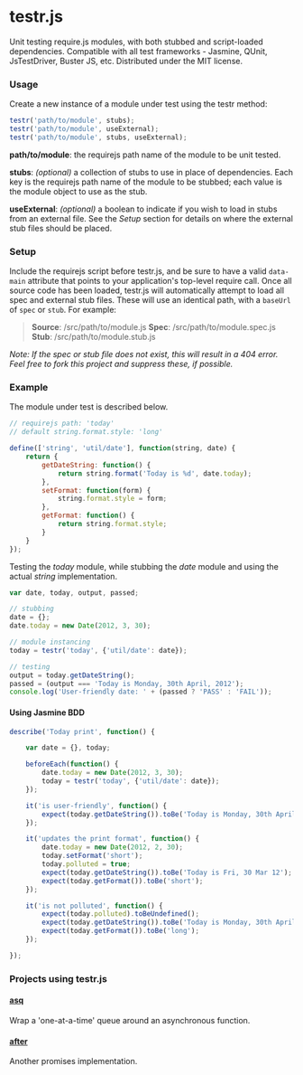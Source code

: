 # testr.js

Unit testing require.js modules, with both stubbed and script-loaded dependencies.
Compatible with all test frameworks - Jasmine, QUnit, JsTestDriver, Buster JS, etc.
Distributed under the MIT license.

### Usage

Create a new instance of a module under test using the testr method:

```javascript
testr('path/to/module', stubs);
testr('path/to/module', useExternal);
testr('path/to/module', stubs, useExternal);
```

**path/to/module**: the requirejs path name of the module to be unit tested.

**stubs**: *(optional)* a collection of stubs to use in place of dependencies. Each key is the requirejs path name of the module to be stubbed; each value is the module object to use as the stub.

**useExternal**: *(optional)* a boolean to indicate if you wish to load in stubs from an external file. See the *Setup* section for details on where the external stub files should be placed.

### Setup

Include the requirejs script before testr.js, and be sure to have a valid `data-main` attribute that points to your application's top-level require call. Once all source code has been loaded, testr.js will automatically attempt to load all spec and external stub files. These will use an identical path, with a `baseUrl` of `spec` or `stub`. For example:

> **Source**: /src/path/to/module.js
> **Spec**: /src/path/to/module.spec.js
> **Stub**: /src/path/to/module.stub.js

*Note: If the spec or stub file does not exist, this will result in a 404 error. Feel free to fork this project and suppress these, if possible.*

### Example

The module under test is described below.

```javascript
// requirejs path: 'today'
// default string.format.style: 'long'

define(['string', 'util/date'], function(string, date) {
	return {
		getDateString: function() {
			return string.format('Today is %d', date.today);
		},
		setFormat: function(form) {
			string.format.style = form;
		},
		getFormat: function() {
			return string.format.style;
		}
	}
});
```

Testing the *today* module, while stubbing the *date* module and using the actual *string* implementation.

```javascript
var date, today, output, passed;

// stubbing
date = {};
date.today = new Date(2012, 3, 30);

// module instancing
today = testr('today', {'util/date': date});

// testing
output = today.getDateString();
passed = (output === 'Today is Monday, 30th April, 2012');
console.log('User-friendly date: ' + (passed ? 'PASS' : 'FAIL'));
```

#### Using Jasmine BDD

```javascript
describe('Today print', function() {

	var date = {}, today;

	beforeEach(function() {
		date.today = new Date(2012, 3, 30);
		today = testr('today', {'util/date': date});	
	});

	it('is user-friendly', function() {
		expect(today.getDateString()).toBe('Today is Monday, 30th April, 2012');
	});

	it('updates the print format', function() {
		date.today = new Date(2012, 2, 30);
		today.setFormat('short');
		today.polluted = true;
		expect(today.getDateString()).toBe('Today is Fri, 30 Mar 12');
		expect(today.getFormat()).toBe('short');
	});

	it('is not polluted', function() {
		expect(today.polluted).toBeUndefined();
		expect(today.getDateString()).toBe('Today is Monday, 30th April, 2012');
		expect(today.getFormat()).toBe('long');
	});

});
```

### Projects using testr.js

#### [asq](https://github.com/mattfysh/asq)

Wrap a 'one-at-a-time' queue around an asynchronous function.

#### [after](https://github.com/mattfysh/after)

Another promises implementation.